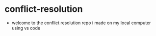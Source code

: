 # conflict-resolution
- welcome to the conflict resolution repo i made on my local computer using vs code

